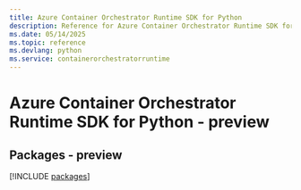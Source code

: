 ```yaml
---
title: Azure Container Orchestrator Runtime SDK for Python
description: Reference for Azure Container Orchestrator Runtime SDK for Python
ms.date: 05/14/2025
ms.topic: reference
ms.devlang: python
ms.service: containerorchestratorruntime
---
```

# Azure Container Orchestrator Runtime SDK for Python - preview
## Packages - preview
[!INCLUDE [packages](container-orchestrator-runtime-index.md)]